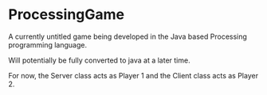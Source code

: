 # ProcessingGame

A currently untitled game being developed in the Java based Processing programming language.

Will potentially be fully converted to java at a later time.

For now, the Server class acts as Player 1 and the Client class acts as Player 2.
